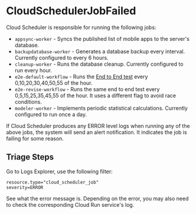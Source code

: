 # CloudSchedulerJobFailed

Cloud Scheduler is responsible for running the following jobs:
  * `appsync-worker` - Syncs the published list of mobile apps to the server's database.
  * `backupdatabase-worker` - Generates a database backup every interval. Currently configured to every 6 hours.
  * `cleanup-worker` - Runs the database cleanup. Currently configured to run every hour.
  * `e2e-default-workflow` - Runs the [End to End test](../../../../cmd/e2e-runner/main.go) every 0,10,20,30,40,50,55 of the hour.
  * `e2e-revise-workflow` - Runs the same end to end test every 0,5,15,25,35,45,55 of the hour. It uses a different flag to avoid race conditions.
  * `modeler-worker` - Implements periodic statistical calculations. Currently configured to run once a day.

If Cloud Scheduler produces any ERROR level logs when running any of the above jobs, the system will send an alert notification. It indicates the job is failing for some reason.

## Triage Steps

Go to Logs Explorer, use the following filter:

```
resource.type="cloud_scheduler_job"
severity=ERROR
```

See what the error message is. Depending on the error, you may also need
to check the corresponding Cloud Run service's log.
